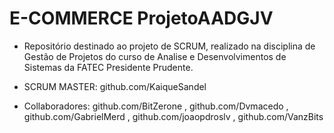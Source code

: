 # E-COMMERCE ProjetoAADGJV
- Repositório destinado ao projeto de SCRUM, realizado na disciplina de Gestão de Projetos do curso de Analise e Desenvolvimentos de Sistemas da FATEC Presidente Prudente.

- SCRUM MASTER: github.com/KaiqueSandel
- Collaboradores: github.com/BitZerone , github.com/Dvmacedo , github.com/GabrielMerd , github.com/joaopdroslv , github.com/VanzBits
